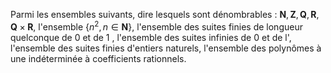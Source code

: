 Parmi les ensembles suivants, dire lesquels sont dénombrables : $\mathbf{N}, \mathbf{Z}, \mathbf{Q}, \mathbf{R}, \mathbf{Q} \times \mathbf{R}$, l'ensemble $\left\{n^{2}, n \in \mathbf{N}\right\}$, l'ensemble des suites finies de longueur quelconque de 0 et de 1 , l'ensemble des suites infinies de 0 et de l', l'ensemble des suites finies d'entiers naturels, l'ensemble des polynômes à une indéterminée à coefficients rationnels.
